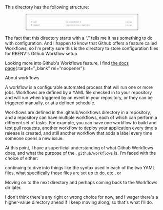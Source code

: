 This directory has the following structure:

<p style="text-align: center">
  <img src="/assets/images/github-workflows-dir-structure.png" width="70%" alt="The directory structure of .github/workflows"  style="border: 1px solid black; padding: 0.5em">
</p>

The fact that this directory starts with a “.” tells me it has something to do with configuration.  And I happen to know that Github offers a feature called Workflows, so I'm pretty sure this is the directory to store configuration files for RBENV's Github Workflow setup.

Looking more into Github's Workflows feature, I find [the docs page](https://web.archive.org/web/20220806092745/https://docs.github.com/en/actions/using-workflows){:target="_blank" rel="noopener"}:

About workflows

A workflow is a configurable automated process that will run one or more jobs. Workflows are defined by a YAML file checked in to your repository and will run when triggered by an event in your repository, or they can be triggered manually, or at a defined schedule.

Workflows are defined in the .github/workflows directory in a repository, and a repository can have multiple workflows, each of which can perform a different set of tasks. For example, you can have one workflow to build and test pull requests, another workflow to deploy your application every time a release is created, and still another workflow that adds a label every time someone opens a new issue.

At this point, I have a superficial understanding of what Github Workflows does, and what the purpose of the `.github/workflows` is.  I'm faced with the choice of either:


continuing to dive into things like the syntax used in each of the two YAML files, what specifically those files are set up to do, etc., or


Moving on to the next directory and perhaps coming back to the Workflows dir later.

I don't think there's any right or wrong choice for now, and I wager there's a higher-value directory ahead if I keep moving along, so that's what I'll do.


